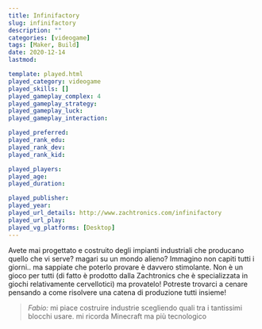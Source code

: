 ```yaml
---
title: Infinifactory
slug: infinifactory
description: ""
categories: [videogame]
tags: [Maker, Build]
date: 2020-12-14
lastmod: 

template: played.html
played_category: videogame
played_skills: []
played_gameplay_complex: 4
played_gameplay_strategy: 
played_gameplay_luck: 
played_gameplay_interaction: 

played_preferred: 
played_rank_edu: 
played_rank_dev: 
played_rank_kid: 

played_players: 
played_age: 
played_duration: 

played_publisher: 
played_year: 
played_url_details: http://www.zachtronics.com/infinifactory
played_url_play: 
played_vg_platforms: [Desktop]
---
```


Avete mai progettato e costruito degli impianti industriali che producano quello che vi serve?
magari su un mondo alieno?
Immagino non capiti tutti i giorni.. ma sappiate che poterlo provare è davvero stimolante. Non è un gioco per tutti (di fatto è prodotto dalla Zachtronics che è specializzata in giochi relativamente cervellotici) ma provatelo!
Potreste trovarci a cenare pensando a come risolvere una catena di produzione tutti insieme!

> *Fabio:*
> mi piace costruire industrie scegliendo quali tra i tantissimi blocchi usare. mi ricorda Minecraft ma più tecnologico

